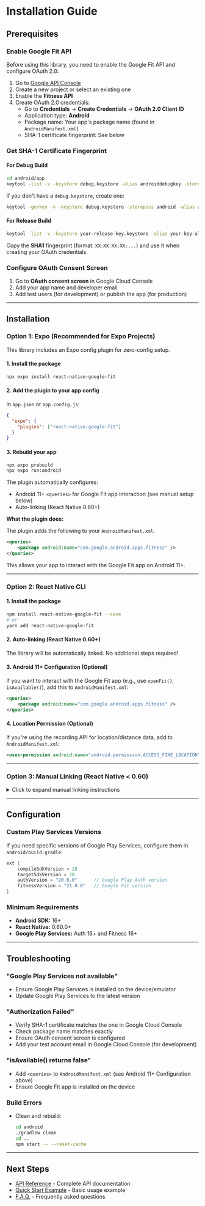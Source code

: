 # Installation Guide

## Prerequisites

### Enable Google Fit API

Before using this library, you need to enable the Google Fit API and configure OAuth 2.0:

1. Go to [Google API Console](https://console.cloud.google.com/)
2. Create a new project or select an existing one
3. Enable the **Fitness API**
4. Create OAuth 2.0 credentials:
   - Go to **Credentials** → **Create Credentials** → **OAuth 2.0 Client ID**
   - Application type: **Android**
   - Package name: Your app's package name (found in `AndroidManifest.xml`)
   - SHA-1 certificate fingerprint: See below

### Get SHA-1 Certificate Fingerprint

#### For Debug Build

```bash
cd android/app
keytool -list -v -keystore debug.keystore -alias androiddebugkey -storepass android -keypass android
```

If you don't have a `debug.keystore`, create one:

```bash
keytool -genkey -v -keystore debug.keystore -storepass android -alias androiddebugkey -keypass android -keyalg RSA -keysize 2048 -validity 10000
```

#### For Release Build

```bash
keytool -list -v -keystore your-release-key.keystore -alias your-key-alias
```

Copy the **SHA1** fingerprint (format: `XX:XX:XX:XX:...`) and use it when creating your OAuth credentials.

### Configure OAuth Consent Screen

1. Go to **OAuth consent screen** in Google Cloud Console
2. Add your app name and developer email
3. Add test users (for development) or publish the app (for production)

---

## Installation

### Option 1: Expo (Recommended for Expo Projects)

This library includes an Expo config plugin for zero-config setup.

#### 1. Install the package

```bash
npx expo install react-native-google-fit
```

#### 2. Add the plugin to your app config

In `app.json` or `app.config.js`:

```json
{
  "expo": {
    "plugins": ["react-native-google-fit"]
  }
}
```

#### 3. Rebuild your app

```bash
npx expo prebuild
npx expo run:android
```

The plugin automatically configures:
- Android 11+ `<queries>` for Google Fit app interaction (see manual setup below)
- Auto-linking (React Native 0.60+)

**What the plugin does:**

The plugin adds the following to your `AndroidManifest.xml`:
```xml
<queries>
    <package android:name="com.google.android.apps.fitness" />
</queries>
```

This allows your app to interact with the Google Fit app on Android 11+.

---

### Option 2: React Native CLI

#### 1. Install the package

```bash
npm install react-native-google-fit --save
# or
yarn add react-native-google-fit
```

#### 2. Auto-linking (React Native 0.60+)

The library will be automatically linked. No additional steps required!

#### 3. Android 11+ Configuration (Optional)

If you want to interact with the Google Fit app (e.g., use `openFit()`, `isAvailable()`), add this to `AndroidManifest.xml`:

```xml
<queries>
    <package android:name="com.google.android.apps.fitness" />
</queries>
```

#### 4. Location Permission (Optional)

If you're using the recording API for location/distance data, add to `AndroidManifest.xml`:

```xml
<uses-permission android:name="android.permission.ACCESS_FINE_LOCATION" />
```

---

### Option 3: Manual Linking (React Native < 0.60)

<details>
<summary>Click to expand manual linking instructions</summary>

#### 1. Install the package

```bash
npm install react-native-google-fit --save
```

#### 2. Link the library

```bash
react-native link react-native-google-fit
```

#### 3. Update MainApplication.java

Open `android/app/src/main/java/[...]/MainApplication.java`:

```java
import com.reactnative.googlefit.GoogleFitPackage;

// ...

@Override
protected List<ReactPackage> getPackages() {
  return Arrays.<ReactPackage>asList(
    new MainReactPackage(),
    new GoogleFitPackage(BuildConfig.APPLICATION_ID)  // Add this line
  );
}
```

**Note:** Do not change `BuildConfig.APPLICATION_ID` - it's a constant value.

#### 4. Update settings.gradle

Add to `android/settings.gradle`:

```gradle
include ':react-native-google-fit'
project(':react-native-google-fit').projectDir = new File(rootProject.projectDir, '../node_modules/react-native-google-fit/android')
```

#### 5. Update build.gradle

Add to `android/app/build.gradle` dependencies:

```gradle
dependencies {
    implementation project(':react-native-google-fit')
}
```

</details>

---

## Configuration

### Custom Play Services Versions

If you need specific versions of Google Play Services, configure them in `android/build.gradle`:

```gradle
ext {
    compileSdkVersion = 28
    targetSdkVersion = 28
    authVersion = "20.0.0"      // Google Play Auth version
    fitnessVersion = "21.0.0"   // Google Fit version
}
```

### Minimum Requirements

- **Android SDK:** 16+
- **React Native:** 0.60.0+
- **Google Play Services:** Auth 16+ and Fitness 16+

---

## Troubleshooting

### "Google Play Services not available"

- Ensure Google Play Services is installed on the device/emulator
- Update Google Play Services to the latest version

### "Authorization Failed"

- Verify SHA-1 certificate matches the one in Google Cloud Console
- Check package name matches exactly
- Ensure OAuth consent screen is configured
- Add your test account email in Google Cloud Console (for development)

### "isAvailable() returns false"

- Add `<queries>` to `AndroidManifest.xml` (see Android 11+ Configuration above)
- Ensure Google Fit app is installed on the device

### Build Errors

- Clean and rebuild:
  ```bash
  cd android
  ./gradlew clean
  cd ..
  npm start -- --reset-cache
  ```

---

## Next Steps

- [API Reference](/docs/API_REFERENCE.md) - Complete API documentation
- [Quick Start Example](#) - Basic usage example
- [F.A.Q.](/docs/FAQ.md) - Frequently asked questions
